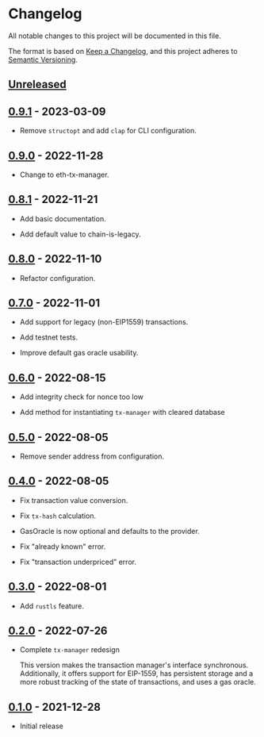# Changelog
All notable changes to this project will be documented in this file.

The format is based on [Keep a Changelog](https://keepachangelog.com/en/1.0.0/),
and this project adheres to [Semantic Versioning](https://semver.org/spec/v2.0.0.html).

## [Unreleased]

## [0.9.1] - 2023-03-09
- Remove `structopt` and add `clap` for CLI configuration.

## [0.9.0] - 2022-11-28
- Change to eth-tx-manager.

## [0.8.1] - 2022-11-21
- Add basic documentation.

- Add default value to chain-is-legacy.

## [0.8.0] - 2022-11-10
- Refactor configuration.

## [0.7.0] - 2022-11-01
- Add support for legacy (non-EIP1559) transactions.

- Add testnet tests.

- Improve default gas oracle usability.

## [0.6.0] - 2022-08-15
- Add integrity check for nonce too low

- Add method for instantiating `tx-manager` with cleared database

## [0.5.0] - 2022-08-05
- Remove sender address from configuration.

## [0.4.0] - 2022-08-05
- Fix transaction value conversion.

- Fix `tx-hash` calculation.

- GasOracle is now optional and defaults to the provider.

- Fix "already known" error.

- Fix "transaction underpriced" error.

## [0.3.0] - 2022-08-01
- Add `rustls` feature.

## [0.2.0] - 2022-07-26
- Complete `tx-manager` redesign

  This version makes the transaction manager's interface synchronous.
  Additionally, it offers support for EIP-1559,
  has persistent storage and a more robust tracking of the state of transactions,
  and uses a gas oracle.

## [0.1.0] - 2021-12-28
- Initial release

[Unreleased]: https://github.com/cartesi-corp/tx-manager/compare/v0.9.1...HEAD
[0.9.1]: https://github.com/cartesi-corp/tx-manager/compare/v0.9.0...v0.9.1
[0.9.0]: https://github.com/cartesi-corp/tx-manager/compare/v0.8.1...v0.9.0
[0.8.1]: https://github.com/cartesi-corp/tx-manager/compare/v0.8.0...v0.8.1
[0.8.0]: https://github.com/cartesi-corp/tx-manager/compare/v0.7.0...v0.8.0
[0.7.0]: https://github.com/cartesi-corp/tx-manager/compare/v0.6.0...v0.7.0
[0.6.0]: https://github.com/cartesi-corp/tx-manager/compare/v0.5.0...v0.6.0
[0.5.0]: https://github.com/cartesi-corp/tx-manager/compare/v0.4.0...v0.5.0
[0.4.0]: https://github.com/cartesi-corp/tx-manager/compare/v0.3.0...v0.4.0
[0.3.0]: https://github.com/cartesi-corp/tx-manager/compare/v0.2.0...v0.3.0
[0.2.0]: https://github.com/cartesi-corp/tx-manager/compare/v0.1.0...v0.2.0
[0.1.0]: https://github.com/cartesi-corp/tx-manager/releases/tag/v0.1.0
